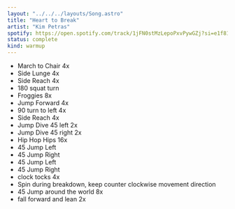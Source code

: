 ```yaml
---
layout: "../../../layouts/Song.astro"
title: "Heart to Break"
artist: "Kim Petras"
spotify: https://open.spotify.com/track/1jFN0stMzLepoPxvPywGZj?si=e1f81058fdb040bf
status: complete
kind: warmup
---
```


- March to Chair 4x
- Side Lunge 4x
- Side Reach 4x
- 180 squat turn
- Froggies 8x
- Jump Forward 4x
- 90 turn to left 4x
- Side Reach 4x
- Jump Dive 45 left 2x
- Jump Dive 45 right 2x
- Hip Hop Hips 16x
- 45 Jump Left
- 45 Jump Right
- 45 Jump Left
- 45 Jump Right
- clock tocks 4x
- Spin during breakdown, keep counter clockwise movement direction
- 45 Jump around the world 8x
- fall forward and lean 2x
